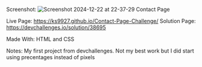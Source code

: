 Screenshot: 
![Screenshot 2024-12-22 at 22-37-29 Contact Page](https://github.com/user-attachments/assets/b2edd8a2-120c-455d-b23a-a3b404e2d568)


Live Page: https://ks9927.github.io/Contact-Page-Challenge/
Solution Page: https://devchallenges.io/solution/38695

Made With: HTML and CSS

Notes: My first project from devchallenges. Not my best work but I did start using precentages instead of pixels
